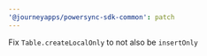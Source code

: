 ```yaml
---
'@journeyapps/powersync-sdk-common': patch
---
```


Fix `Table.createLocalOnly` to not also be `insertOnly`
